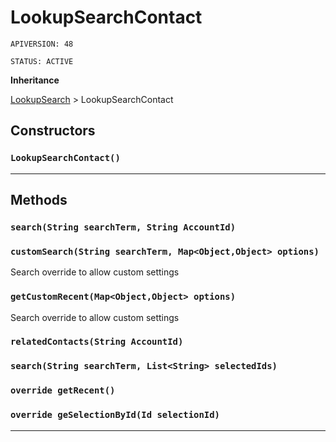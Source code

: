 # LookupSearchContact

`APIVERSION: 48`

`STATUS: ACTIVE`

**Inheritance**

[LookupSearch](./LookupSearch.md)
 &gt; 
LookupSearchContact

## Constructors
### `LookupSearchContact()`
---
## Methods
### `search(String searchTerm, String AccountId)`
### `customSearch(String searchTerm, Map<Object,Object> options)`

Search override to allow custom settings

### `getCustomRecent(Map<Object,Object> options)`

Search override to allow custom settings

### `relatedContacts(String AccountId)`
### `search(String searchTerm, List<String> selectedIds)`
### `override getRecent()`
### `override geSelectionById(Id selectionId)`
---
